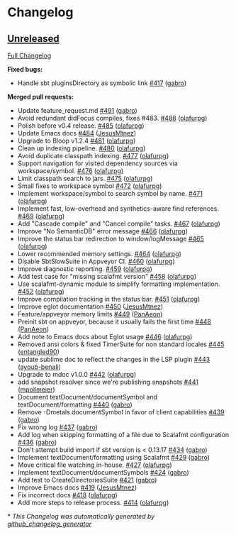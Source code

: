# Changelog

## [Unreleased](https://github.com/scalameta/metals/tree/HEAD)

[Full Changelog](https://github.com/scalameta/metals/compare/v0.3.3...HEAD)

**Fixed bugs:**

- Handle sbt pluginsDirectory as symbolic link [\#417](https://github.com/scalameta/metals/pull/417) ([gabro](https://github.com/gabro))

**Merged pull requests:**

- Update feature\_request.md [\#491](https://github.com/scalameta/metals/pull/491) ([gabro](https://github.com/gabro))
- Avoid redundant didFocus compiles, fixes \#483. [\#488](https://github.com/scalameta/metals/pull/488) ([olafurpg](https://github.com/olafurpg))
- Polish before v0.4 release. [\#485](https://github.com/scalameta/metals/pull/485) ([olafurpg](https://github.com/olafurpg))
- Update Emacs docs [\#484](https://github.com/scalameta/metals/pull/484) ([JesusMtnez](https://github.com/JesusMtnez))
- Upgrade to Bloop v1.2.4 [\#481](https://github.com/scalameta/metals/pull/481) ([olafurpg](https://github.com/olafurpg))
- Clean up indexing pipeline. [\#480](https://github.com/scalameta/metals/pull/480) ([olafurpg](https://github.com/olafurpg))
- Avoid duplicate classpath indexing. [\#477](https://github.com/scalameta/metals/pull/477) ([olafurpg](https://github.com/olafurpg))
- Support navigation for visited dependency sources via workspace/symbol. [\#476](https://github.com/scalameta/metals/pull/476) ([olafurpg](https://github.com/olafurpg))
- Limit classpath search to jars. [\#475](https://github.com/scalameta/metals/pull/475) ([olafurpg](https://github.com/olafurpg))
- Small fixes to workspace symbol [\#472](https://github.com/scalameta/metals/pull/472) ([olafurpg](https://github.com/olafurpg))
- Implement workspace/symbol to search symbol by name. [\#471](https://github.com/scalameta/metals/pull/471) ([olafurpg](https://github.com/olafurpg))
- Implement fast, low-overhead and synthetics-aware find references. [\#469](https://github.com/scalameta/metals/pull/469) ([olafurpg](https://github.com/olafurpg))
- Add "Cascade compile" and "Cancel compile" tasks. [\#467](https://github.com/scalameta/metals/pull/467) ([olafurpg](https://github.com/olafurpg))
- Improve "No SemanticDB" error message [\#466](https://github.com/scalameta/metals/pull/466) ([olafurpg](https://github.com/olafurpg))
- Improve the status bar redirection to window/logMessage [\#465](https://github.com/scalameta/metals/pull/465) ([olafurpg](https://github.com/olafurpg))
- Lower recommended memory settings. [\#464](https://github.com/scalameta/metals/pull/464) ([olafurpg](https://github.com/olafurpg))
- Disable SbtSlowSuite in Appveyor CI. [\#460](https://github.com/scalameta/metals/pull/460) ([olafurpg](https://github.com/olafurpg))
- Improve diagnostic reporting. [\#459](https://github.com/scalameta/metals/pull/459) ([olafurpg](https://github.com/olafurpg))
- Add test case for "missing scalafmt version" [\#458](https://github.com/scalameta/metals/pull/458) ([olafurpg](https://github.com/olafurpg))
- Use scalafmt-dynamic module to simplify formatting implementation. [\#452](https://github.com/scalameta/metals/pull/452) ([olafurpg](https://github.com/olafurpg))
- Improve compilation tracking in the status bar. [\#451](https://github.com/scalameta/metals/pull/451) ([olafurpg](https://github.com/olafurpg))
- Improve eglot documentation [\#450](https://github.com/scalameta/metals/pull/450) ([JesusMtnez](https://github.com/JesusMtnez))
- Feature/appveyor memory limits [\#449](https://github.com/scalameta/metals/pull/449) ([PanAeon](https://github.com/PanAeon))
- Preinit sbt on appveyor, because it usually fails the first time [\#448](https://github.com/scalameta/metals/pull/448) ([PanAeon](https://github.com/PanAeon))
- Add note to Emacs docs about Eglot usage [\#446](https://github.com/scalameta/metals/pull/446) ([olafurpg](https://github.com/olafurpg))
- Removed ansi colors & fixed TimerSuite for non standard locales [\#445](https://github.com/scalameta/metals/pull/445) ([entangled90](https://github.com/entangled90))
- update sublime doc to reflect the changes in the LSP plugin [\#443](https://github.com/scalameta/metals/pull/443) ([ayoub-benali](https://github.com/ayoub-benali))
- Upgrade to mdoc v1.0.0 [\#442](https://github.com/scalameta/metals/pull/442) ([olafurpg](https://github.com/olafurpg))
- add snapshot resolver since we're publishing snapshots [\#441](https://github.com/scalameta/metals/pull/441) ([mpollmeier](https://github.com/mpollmeier))
- Document textDocument/documentSymbol and textDocument/formatting [\#440](https://github.com/scalameta/metals/pull/440) ([gabro](https://github.com/gabro))
- Remove -Dmetals.documentSymbol in favor of client capabilities [\#439](https://github.com/scalameta/metals/pull/439) ([gabro](https://github.com/gabro))
- Fix wrong log [\#437](https://github.com/scalameta/metals/pull/437) ([gabro](https://github.com/gabro))
- Add log when skipping formatting of a file due to Scalafmt configuration [\#436](https://github.com/scalameta/metals/pull/436) ([gabro](https://github.com/gabro))
- Don't attempt build import if sbt version is \< 0.13.17 [\#434](https://github.com/scalameta/metals/pull/434) ([gabro](https://github.com/gabro))
- Implement textDocument/formatting using Scalafmt [\#429](https://github.com/scalameta/metals/pull/429) ([gabro](https://github.com/gabro))
- Move critical file watching in-house. [\#427](https://github.com/scalameta/metals/pull/427) ([olafurpg](https://github.com/olafurpg))
- Implement textDocument/documentSymbols [\#424](https://github.com/scalameta/metals/pull/424) ([gabro](https://github.com/gabro))
- Add test to CreateDirectoriesSuite [\#421](https://github.com/scalameta/metals/pull/421) ([gabro](https://github.com/gabro))
- Improve Emacs docs [\#419](https://github.com/scalameta/metals/pull/419) ([JesusMtnez](https://github.com/JesusMtnez))
- Fix incorrect docs [\#418](https://github.com/scalameta/metals/pull/418) ([olafurpg](https://github.com/olafurpg))
- Add more steps to release process.  [\#414](https://github.com/scalameta/metals/pull/414) ([olafurpg](https://github.com/olafurpg))



\* *This Changelog was automatically generated by [github_changelog_generator](https://github.com/github-changelog-generator/github-changelog-generator)*
